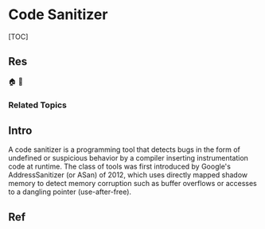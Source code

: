 # Code Sanitizer

[TOC]



## Res
🏠 
🚧 


### Related Topics



## Intro
A code sanitizer is a programming tool that detects bugs in the form of undefined or suspicious behavior by a compiler inserting instrumentation code at runtime. The class of tools was first introduced by Google's AddressSanitizer (or ASan) of 2012, which uses directly mapped shadow memory to detect memory corruption such as buffer overflows or accesses to a dangling pointer (use-after-free).



## Ref
[Code Sanitizor]: https://en.wikipedia.org/wiki/Code_sanitizer


